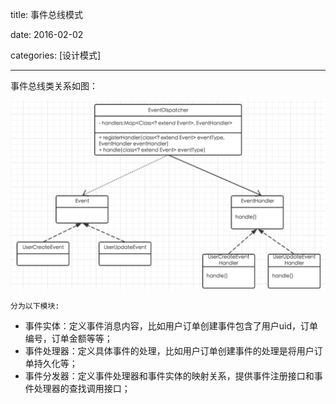 title: 事件总线模式

date: 2016-02-02

categories: [设计模式] 

---


 <!--more-->

事件总线类关系如图：

![事件总线.png](https://raw.githubusercontent.com/uguesswhoami/pictures/master/%E4%BA%8B%E4%BB%B6%E9%A9%B1%E5%8A%A8%E6%A8%A1%E5%9E%8B.png)

`分为以下模块:`
* 事件实体：定义事件消息内容，比如用户订单创建事件包含了用户uid，订单编号，订单金额等等；
* 事件处理器：定义具体事件的处理，比如用户订单创建事件的处理是将用户订单持久化等；
* 事件分发器：定义事件处理器和事件实体的映射关系，提供事件注册接口和事件处理器的查找调用接口；